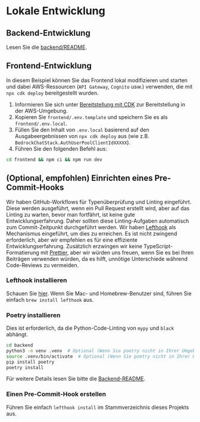 # Lokale Entwicklung

## Backend-Entwicklung

Lesen Sie die [backend/README](../backend/README_de-DE.md).

## Frontend-Entwicklung

In diesem Beispiel können Sie das Frontend lokal modifizieren und starten und dabei AWS-Ressourcen (`API Gateway`, `Cognito` usw.) verwenden, die mit `npx cdk deploy` bereitgestellt wurden.

1. Informieren Sie sich unter [Bereitstellung mit CDK](../README.md#deploy-using-cdk) zur Bereitstellung in der AWS-Umgebung.
2. Kopieren Sie `frontend/.env.template` und speichern Sie es als `frontend/.env.local`.
3. Füllen Sie den Inhalt von `.env.local` basierend auf den Ausgabeergebnissen von `npx cdk deploy` aus (wie z.B. `BedrockChatStack.AuthUserPoolClientIdXXXXX`).
4. Führen Sie den folgenden Befehl aus:

```zsh
cd frontend && npm ci && npm run dev
```

## (Optional, empfohlen) Einrichten eines Pre-Commit-Hooks

Wir haben GitHub-Workflows für Typenüberprüfung und Linting eingeführt. Diese werden ausgeführt, wenn ein Pull Request erstellt wird, aber auf das Linting zu warten, bevor man fortfährt, ist keine gute Entwicklungserfahrung. Daher sollten diese Linting-Aufgaben automatisch zum Commit-Zeitpunkt durchgeführt werden. Wir haben [Lefthook](https://github.com/evilmartians/lefthook?tab=readme-ov-file#install) als Mechanismus eingeführt, um dies zu erreichen. Es ist nicht zwingend erforderlich, aber wir empfehlen es für eine effiziente Entwicklungserfahrung. Zusätzlich erzwingen wir keine TypeScript-Formatierung mit [Prettier](https://prettier.io/), aber wir würden uns freuen, wenn Sie es bei Ihren Beiträgen verwenden würden, da es hilft, unnötige Unterschiede während Code-Reviews zu vermeiden.

### Lefthook installieren

Schauen Sie [hier](https://github.com/evilmartians/lefthook#install). Wenn Sie Mac- und Homebrew-Benutzer sind, führen Sie einfach `brew install lefthook` aus.

### Poetry installieren

Dies ist erforderlich, da die Python-Code-Linting von `mypy` und `black` abhängt.

```sh
cd backend
python3 -m venv .venv  # Optional (Wenn Sie poetry nicht in Ihrer Umgebung installieren möchten)
source .venv/bin/activate  # Optional (Wenn Sie poetry nicht in Ihrer Umgebung installieren möchten)
pip install poetry
poetry install
```

Für weitere Details lesen Sie bitte die [Backend-README](../backend/README_de-DE.md).

### Einen Pre-Commit-Hook erstellen

Führen Sie einfach `lefthook install` im Stammverzeichnis dieses Projekts aus.